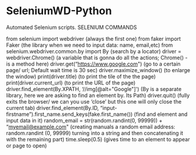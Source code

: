 # SeleniumWD-Python
Automated Selenium scripts.
SELENIUM COMMANDS


from selenium import webdriver (always the first one)
from faker import Faker (the library when we need to input data: name, email,etc)
from selenium.webdriver.common.by import By (search by a locator)
driver = webdriver.Chrome() (a variable that is gonna do all the actions; Chrome() - is a method here)
driver.get(“https://www.google.com") (go to a certain page/ url; Default wait time is 30 sec)
driver.maximize_window() (to enlarge the window)
print(driver.title) (to print the tile of the the page)
print(driver.current_url) (to print the URL of the page)
driver.find_element(By.XPATH, ‘//img[@alt="Google"]') (By is a separate library, here we are asking to find an element by. Its Path)
driver.quit() (fully exits the browser/ we can you use ‘close’ but this one will only close the current tab)
driver.find_element(By.ID, “input-firstname”).first_name.send_keys(fake.first_name()) (find and element and input data in it)
random_email = str(random.randint(0, 99999)) + “myemail@example.com" (creating manuals a random email address: random.randint (0, 99999) turning into a string and then concatenating it with the remaining part)
time.sleep(0.5) (gives time to an element to appear or page to open)
